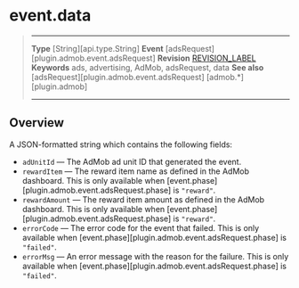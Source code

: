 # event.data

> --------------------- ------------------------------------------------------------------------------------------
> __Type__              [String][api.type.String]
> __Event__             [adsRequest][plugin.admob.event.adsRequest]
> __Revision__          [REVISION_LABEL](REVISION_URL)
> __Keywords__          ads, advertising, AdMob, adsRequest, data
> __See also__			[adsRequest][plugin.admob.event.adsRequest]
>						[admob.*][plugin.admob]
> --------------------- ------------------------------------------------------------------------------------------

## Overview

A <nobr>JSON-formatted</nobr> string which contains the following fields:

* `adUnitId` &mdash; The AdMob ad unit ID that generated the event.
* `rewardItem` &mdash; The reward item name as defined in the AdMob dashboard. This is only available when [event.phase][plugin.admob.event.adsRequest.phase] is `"reward"`.
* `rewardAmount` &mdash; The reward item amount as defined in the AdMob dashboard. This is only available when [event.phase][plugin.admob.event.adsRequest.phase] is `"reward"`.
* `errorCode` &mdash; The error code for the event that failed. This is only available when [event.phase][plugin.admob.event.adsRequest.phase] is `"failed"`.
* `errorMsg` &mdash; An error message with the reason for the failure. This is only available when [event.phase][plugin.admob.event.adsRequest.phase] is `"failed"`.
